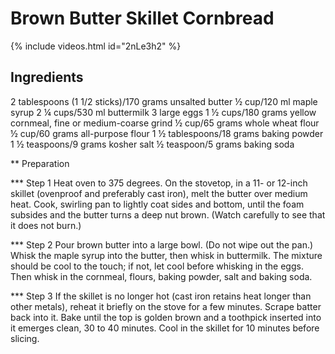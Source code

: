 # Brown Butter Skillet Cornbread

{% include videos.html id="2nLe3h2" %}

## Ingredients

2 tablespoons (1 1/2 sticks)/170 grams unsalted butter
½ cup/120 ml maple syrup
2 ¼ cups/530 ml buttermilk
3 large eggs
1 ½ cups/180 grams yellow cornmeal, fine or medium-coarse grind
½ cup/65 grams whole wheat flour
½ cup/60 grams all-purpose flour
1 ½ tablespoons/18 grams baking powder
1 ½ teaspoons/9 grams kosher salt
½ teaspoon/5 grams baking soda

** Preparation

*** Step 1
Heat oven to 375 degrees. On the stovetop, in a 11- or 12-inch skillet (ovenproof and preferably cast iron), melt the butter over medium heat. Cook, swirling pan to lightly coat sides and bottom, until the foam subsides and the butter turns a deep nut brown. (Watch carefully to see that it does not burn.)

*** Step 2
Pour brown butter into a large bowl. (Do not wipe out the pan.) Whisk the maple syrup into the butter, then whisk in buttermilk. The mixture should be cool to the touch; if not, let cool before whisking in the eggs. Then whisk in the cornmeal, flours, baking powder, salt and baking soda.

*** Step 3
If the skillet is no longer hot (cast iron retains heat longer than other metals), reheat it briefly on the stove for a few minutes. Scrape batter back into it. Bake until the top is golden brown and a toothpick inserted into it emerges clean, 30 to 40 minutes. Cool in the skillet for 10 minutes before slicing.

